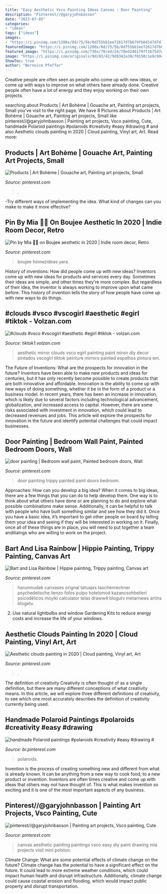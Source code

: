 ```yaml
---
title: "Easy Aesthetic Vsco Painting Ideas Canvas : Door Painting"
description: "Pinterest//@garyjohnbasson"
date: "2023-07-05"
categories:
- "ideas"
tags: ["ideas"]
images:
- "https://i.pinimg.com/1200x/0d/75/5b/0d755bb1ee72617d7b679fb0d147d7d1.jpg"
featuredImage: "https://i.pinimg.com/1200x/0d/75/5b/0d755bb1ee72617d7b679fb0d147d7d1.jpg"
featured_image: "https://i.pinimg.com/736x/70/ed/24/70ed2461797f1b75d7ed2f4342ff6b4e.jpg"
image: "https://i.pinimg.com/originals/9d/83/42/9d8342a38cf0150c1e8c99c7cf89d25a.jpg"
ShowToc: true
author: "Berneice Pfeffer"
---
```



Creative people are often seen as people who come up with new ideas, or come up with ways to improve on what others have already done. Creative people often have a lot of energy and they enjoy working on their own projects.

	

		
searching about Products | Art Bohème | Gouache art, Painting art projects, Small you've visit to the right page. We have 8 Pictures about Products | Art Bohème | Gouache art, Painting art projects, Small like pinterest//@garyjohnbasson | Painting art projects, Vsco painting, Cute, handmade Polaroid paintings #polaroids #creativity #easy #drawing # and also Aesthetic clouds painting in 2020 | Cloud painting, Vinyl art, Art. Read more:
		
    
## Products | Art Bohème | Gouache Art, Painting Art Projects, Small

<img loading=lazy src="https://i.pinimg.com/originals/69/1f/ae/691fae65e00a7505996b9b01360407ee.jpg" onerror="this.onerror=null;this.src='https://tse1.mm.bing.net/th?id=OIP.Q87UpxXp2bQ7RUxY2U4iywHaHa&amp;pid=15.1';" alt="Products | Art Bohème | Gouache art, Painting art projects, Small">

_Source: pinterest.com_

>. 

	

-Try different ways of implementing the idea. What kind of changes can you make to make it more effective? 

    
## Pin By Mia 🦋💗 On Boujee Aesthetic In 2020 | Indie Room Decor, Retro

<img loading=lazy src="https://i.pinimg.com/736x/70/ed/24/70ed2461797f1b75d7ed2f4342ff6b4e.jpg" onerror="this.onerror=null;this.src='https://tse2.mm.bing.net/th?id=OIP.TVUMd07vWYH0g_mfAUbmoQHaKk&amp;pid=15.1';" alt="Pin by Mia 🦋💗 on Boujee aesthetic in 2020 | Indie room decor, Retro">

_Source: pinterest.com_

>boujee homezideas yara. 

	

History of inventions: How did people come up with new ideas?
Inventors come up with new ideas for products and services every day. Sometimes their ideas are simple, and other times they're more complex. But regardless of their idea, the inventor is always working to improve upon what came before. This history of invention tells the story of how people have come up with new ways to do things.

    
## #clouds #vsco #vscogirl #aesthetic #egirl #tiktok - Volzan.com

<img loading=lazy src="https://i.pinimg.com/originals/9d/83/42/9d8342a38cf0150c1e8c99c7cf89d25a.jpg" onerror="this.onerror=null;this.src='https://tse1.mm.bing.net/th?id=OIP.3YlQ0aebUayPuQpZRRtP-gHaJ3&amp;pid=15.1';" alt="#clouds #vsco #vscogirl #aesthetic #egirl #tiktok - volzan.com">

_Source: tiktok1.volzan.com_

>aesthetic mirror clouds vsco egirl painting paint miroir diy decor pintados vscogirl tiktok peinture mirrors painted espelhos pintura em. 

	

The Future of Inventions: What are the prospects for innovation in the future?
Inventors have been able to make new products and ideas for centuries, but it has only recently become possible to create products that are both innovative and affordable. Innovation is the ability to come up with new ways of doing something, whether it be in the form of a product or a business model. In recent years, there has been an increase in innovation, which is likely due to several factors including technological advancement, globalization, and increased access to capital. However, there are some risks associated with investment in innovation, which could lead to decreased revenues and jobs. This article will explore the prospects for innovation in the future and identify potential challenges that could impact businesses.

    
## Door Painting | Bedroom Wall Paint, Painted Bedroom Doors, Wall

<img loading=lazy src="https://i.pinimg.com/736x/f8/6b/ec/f86becc9ef585c059cdde65abc15efc2.jpg" onerror="this.onerror=null;this.src='https://tse1.mm.bing.net/th?id=OIP.H5QogywMlxNh1jMsmzWeFwHaMz&amp;pid=15.1';" alt="door painting | Bedroom wall paint, Painted bedroom doors, Wall">

_Source: pinterest.com_

>door painting trippy painted paint doors bedroom. 

	

Approaches: How can you develop a big idea?
When it comes to big ideas, there are a few things that you can do to help develop them. One way is to think about what others have done or are planning to do and explore what possible combinations make sense. Additionally, it can be helpful to talk with people who have built something similar and see how they did it. Once you have a basic idea, it’s important to get other people on board by telling them your idea and seeing if they will be interested in working on it. Finally, once all of these things are in place, you will need to put together a team andilialngs who are willing to work on the project.

    
## Bart And Lisa Rainbow | Hippie Painting, Trippy Painting, Canvas Art

<img loading=lazy src="https://i.pinimg.com/1200x/0d/75/5b/0d755bb1ee72617d7b679fb0d147d7d1.jpg" onerror="this.onerror=null;this.src='https://tse3.mm.bing.net/th?id=OIP.BCJfWLL6iPKT4R2u1m8e0QHaNK&amp;pid=15.1';" alt="Bart and Lisa Rainbow | Hippie painting, Trippy painting, Canvas art">

_Source: pinterest.com_

>harunmudak canvases orignal tatuajes taschenrechner psychedelische lienzo fofos pulpo hotelsmod kazancsohbetleri psicodélicos moyiki calculator telas draww4 blogutv metarnews artins blogetv. 

	

2. Use natural lightbulbs and window Gardening Kits to reduce energy costs and increase the life of your windows.

    
## Aesthetic Clouds Painting In 2020 | Cloud Painting, Vinyl Art, Art

<img loading=lazy src="https://i.pinimg.com/736x/3e/88/8e/3e888ebd0e45cedb40510b2fbe08228a.jpg" onerror="this.onerror=null;this.src='https://tse4.mm.bing.net/th?id=OIP.-4WkJLZImDtW_QUGMDwKYgHaJ4&amp;pid=15.1';" alt="Aesthetic clouds painting in 2020 | Cloud painting, Vinyl art, Art">

_Source: pinterest.com_

>. 

	

The definition of creativity
Creativity is often thought of as a single definition, but there are many different conceptions of what creativity means. In this article, we will explore three different definitions of creativity, to see which one most accurately describes the definition of creativity currently being used.

    
## Handmade Polaroid Paintings #polaroids #creativity #easy #drawing #

<img loading=lazy src="https://i.pinimg.com/736x/95/d9/5d/95d95d67477e4b845bd21b1327a68923.jpg" onerror="this.onerror=null;this.src='https://tse3.mm.bing.net/th?id=OIP.U_wuaDJ7iWpf4VYYKKDUswHaFl&amp;pid=15.1';" alt="handmade Polaroid paintings #polaroids #creativity #easy #drawing #">

_Source: br.pinterest.com_

>polaroids. 

	

Invention is the process of creating something new and different from what is already known. It can be anything from a new way to cook food, to a new product or invention. Inventors are often times creative and come up with ideas that others may not have thought of. This is what makes invention so exciting and it is one of the most important aspects of any business.

    
## Pinterest//@garyjohnbasson | Painting Art Projects, Vsco Painting, Cute

<img loading=lazy src="https://i.pinimg.com/736x/67/3e/66/673e66e2753a31a37b279115b3a3bf01.jpg" onerror="this.onerror=null;this.src='https://tse2.mm.bing.net/th?id=OIP.W9HTD49OOojPTuIDP3DRVwHaJ4&amp;pid=15.1';" alt="pinterest//@garyjohnbasson | Painting art projects, Vsco painting, Cute">

_Source: pinterest.com_

>canvas aesthetic painting paintings vsco easy diy paint drawing mia projects visit mini polston. 

	

Climate Change: What are some potential effects of climate change on the future?
Climate change has the potential to have a significant effect on the future. It could lead to more extreme weather conditions, which could impact human health and disrupt infrastructure. Additionally, climate change could cause coastal erosion and flooding, which would impact public property and disrupt transportation.

